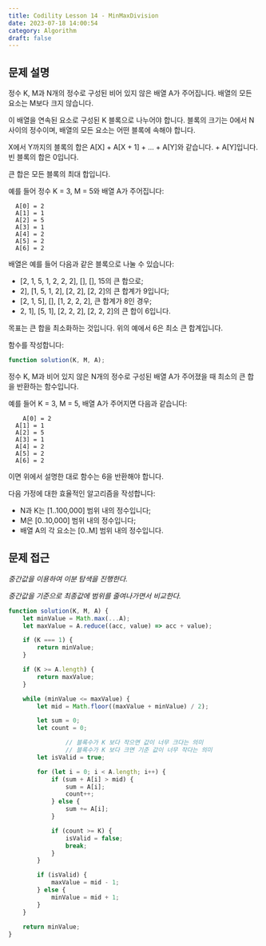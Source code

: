 ```yaml
---
title: Codility Lesson 14 - MinMaxDivision
date: 2023-07-18 14:00:54
category: Algorithm
draft: false
---
```


## 문제 설명

정수 K, M과 N개의 정수로 구성된 비어 있지 않은 배열 A가 주어집니다. 배열의 모든 요소는 M보다 크지 않습니다.

이 배열을 연속된 요소로 구성된 K 블록으로 나누어야 합니다. 블록의 크기는 0에서 N 사이의 정수이며, 배열의 모든 요소는 어떤 블록에 속해야 합니다.

X에서 Y까지의 블록의 합은 A[X] + A[X + 1] + ... + A[Y]와 같습니다. + A[Y]입니다. 빈 블록의 합은 0입니다.

큰 합은 모든 블록의 최대 합입니다.

예를 들어 정수 K = 3, M = 5와 배열 A가 주어집니다:

```
  A[0] = 2
  A[1] = 1
  A[2] = 5
  A[3] = 1
  A[4] = 2
  A[5] = 2
  A[6] = 2
```

배열은 예를 들어 다음과 같은 블록으로 나눌 수 있습니다:

- [2, 1, 5, 1, 2, 2, 2], [], [], 15의 큰 합으로;
- 2], [1, 5, 1, 2], [2, 2], [2, 2]의 큰 합계가 9입니다;
- [2, 1, 5], [], [1, 2, 2, 2], 큰 합계가 8인 경우;
- 2, 1], [5, 1], [2, 2, 2], [2, 2, 2]의 큰 합이 6입니다.

목표는 큰 합을 최소화하는 것입니다. 위의 예에서 6은 최소 큰 합계입니다.

함수를 작성합니다:

```javascript
function solution(K, M, A);
```

정수 K, M과 비어 있지 않은 N개의 정수로 구성된 배열 A가 주어졌을 때 최소의 큰 합을 반환하는 함수입니다.

예를 들어 K = 3, M = 5, 배열 A가 주어지면 다음과 같습니다:

```
	A[0] = 2
  A[1] = 1
  A[2] = 5
  A[3] = 1
  A[4] = 2
  A[5] = 2
  A[6] = 2
```

이면 위에서 설명한 대로 함수는 6을 반환해야 합니다.

다음 가정에 대한 효율적인 알고리즘을 작성합니다:

- N과 K는 [1..100,000] 범위 내의 정수입니다;
- M은 [0..10,000] 범위 내의 정수입니다;
- 배열 A의 각 요소는 [0..M] 범위 내의 정수입니다.

## 문제 접근

*중간값을 이용하여 이분 탐색을 진행한다.*

*중간값을 기준으로 최종값에 범위를 줄여나가면서 비교한다.*

```javascript
function solution(K, M, A) {
    let minValue = Math.max(...A);
    let maxValue = A.reduce((acc, value) => acc + value);

    if (K === 1) {
        return minValue;
    }

    if (K >= A.length) {
        return maxValue;
    }

    while (minValue <= maxValue) {
        let mid = Math.floor((maxValue + minValue) / 2);

        let sum = 0;
        let count = 0;

				// 블록수가 K 보다 작으면 값이 너무 크다는 의미
				// 블록수가 K 보다 크면 기준 값이 너무 작다는 의미
        let isValid = true;

        for (let i = 0; i < A.length; i++) {
            if (sum + A[i] > mid) {
                sum = A[i];
                count++;
            } else {
                sum += A[i];
            }

            if (count >= K) {
                isValid = false;
                break;
            }
        }

        if (isValid) {
            maxValue = mid - 1;
        } else {
            minValue = mid + 1;
        }
    }
    
    return minValue;
}
```
